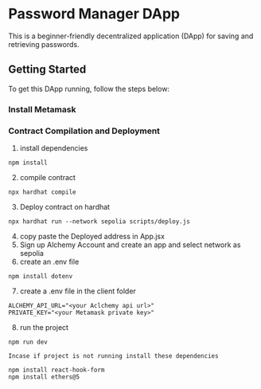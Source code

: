 # Password Manager DApp 
 This is a beginner-friendly decentralized application (DApp) for saving and retrieving passwords.

## Getting Started
To get this DApp running, follow the steps below:

### Install Metamask
### Contract Compilation and Deployment
1. install dependencies
```
npm install
```
2. compile contract
```
npx hardhat compile
```
3. Deploy contract on hardhat
```
npx hardhat run --network sepolia scripts/deploy.js
```
4. copy paste the Deployed address in App.jsx
5. Sign up Alchemy Account and create an app and select network as sepolia
6. create an .env file
```
npm install dotenv
```
7. create a .env file in the client folder
```
ALCHEMY_API_URL="<your Aclchemy api url>"
PRIVATE_KEY="<your Metamask private key>"
```
8. run the project
```
npm run dev
```
`Incase if project is not running install these dependencies`
```
npm install react-hook-form
npm install ethers@5
```

